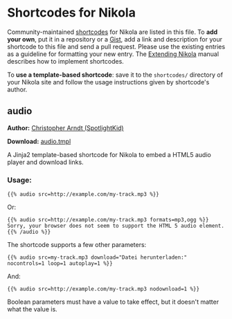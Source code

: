# Shortcodes for Nikola

Community-maintained [shortcodes] for Nikola are listed in this file. To **add
your own**, put it in a repository or a [Gist], add a link and description for
your shortcode to this file and send a pull request. Please use the existing
entries as a guideline for formatting your new entry. The [Extending Nikola]
manual describes how to implement shortcodes.

To **use a template-based shortcode**: save it to the `shortcodes/` directory
of your Nikola site and follow the usage instructions given by shortcode's
author.

[shortcodes]: https://getnikola.com/handbook.html#shortcodes
[gist]: https://gist.github.com/
[extending nikola]: https://getnikola.com/extending.html#shortcodes


## audio

**Author:** [Christopher Arndt (SpotlightKid)](https://github.com/SpotlightKid)

**Download:** [audio.tmpl](https://gist.github.com/SpotlightKid/70f3ccdfacd9cfb091941a91f349924f)

A Jinja2 template-based shortcode for Nikola to embed a HTML5 audio player and
download links.

### Usage:

    {{% audio src=http://example.com/my-track.mp3 %}}

Or:

    {{% audio src=http://example.com/my-track.mp3 formats=mp3,ogg %}}
    Sorry, your browser does not seem to support the HTML 5 audio element.
    {{% /audio %}}

The shortcode supports a few other parameters:

    {{% audio src=my-track.mp3 download="Datei herunterladen:" nocontrols=1 loop=1 autoplay=1 %}}

And:

    {{% audio src=http://example.com/my-track.mp3 nodownload=1 %}}

Boolean parameters must have a value to take effect, but it doesn't matter what
the value is.
